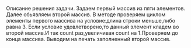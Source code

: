 Описание решения задачи.
Задаем первый массив из пяти элементов.
Далее обьявляем второй массив.
В методе проверяем циклом элементы первого массива на условие:длина строки меньше,либо равна 3.
Если условие удовлетворено,то данный элемент кладем во второй массив.И так count раз,увеличивая count на 1.Проверяем до конца массива.
Выводим на печать заполненный второй массив.
